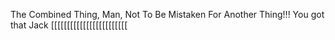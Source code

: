 The Combined Thing, Man, Not To Be Mistaken For Another Thing!!! You got that Jack [[[[[[[[[[[[[[[[[[[[[[[[
